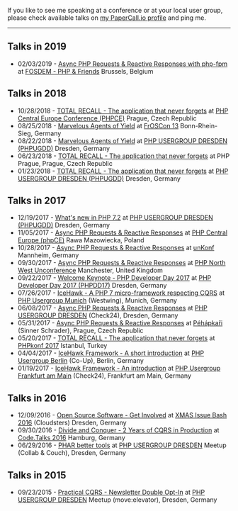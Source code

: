 
If you like to see me speaking at a conference or at your local user group,  
please check available talks on [my PaperCall.io profile](@papercall_io_profile_url@) and ping me.

---

## Talks in 2019

* 02/03/2019 - [Async PHP Requests & Reactive Responses with php-fpm](@baseUrl@/talks/async-php-request-and-reactive-responses-fosdem.html) at [FOSDEM - PHP & Friends](https://fosdem.org/2019/) Brussels, Belgium

## Talks in 2018

* 10/28/2018 - [TOTAL RECALL - The application that never forgets](@baseUrl@/talks/total-recall-the-application-that-never-forgets-phpce.html) at [PHP Central Europe Conference (PHPCE)](https://2018.phpce.eu) Prague, Czech Republic
* 08/25/2018 - [Marvelous Agents of Yield](@baseUrl@/talks/marvelous-agents-of-yield-froscon13.html) at [FrOSCon 13](https://www.froscon.de/) Bonn-Rhein-Sieg, Germany
* 08/22/2018 - [Marvelous Agents of Yield](@baseUrl@/talks/marvelous-agents-of-yield-phpugdd.html) at [PHP USERGROUP DRESDEN (PHPUGDD)](http://phpug-dresden.org) Dresden, Germany
* 06/23/2018 - [TOTAL RECALL - The application that never forgets](@baseUrl@/talks/total-recall-the-application-that-never-forgets-php-prague.html) at PHP Prague, Prague, Czech Republic
* 01/23/2018 - [TOTAL RECALL - The application that never forgets](@baseUrl@/talks/total-recall-the-application-that-never-forgets-phpugdd.html) at [PHP USERGROUP DRESDEN (PHPUGDD)](http://phpug-dresden.org) Dresden, Germany

## Talks in 2017

* 12/19/2017 - [What's new in PHP 7.2](@baseUrl@/talks/whats-new-in-php72-phpugdd.html) at [PHP USERGROUP DRESDEN (PHPUGDD)](http://phpug-dresden.org) Dresden, Germany
* 11/05/2017 - [Async PHP Requests & Reactive Responses](@baseUrl@/talks/async-php-request-and-reactive-responses-phpce.html) at [PHP Central Europe (phpCE)](https://phpce.eu) Rawa Mazowiecka, Poland
* 10/28/2017 - [Async PHP Requests & Reactive Responses](@baseUrl@/talks/async-php-request-and-reactive-responses-unkonf.html) at [unKonf](https://www.unkonf.de) Mannheim, Germany
* 09/30/2017 - [Async PHP Requests & Reactive Responses](@baseUrl@/talks/async-php-request-and-reactive-responses-phpnw.html) at [PHP North West Unconference](http://conference.phpnw.org.uk) Manchester, United Kingdom
* 09/22/2017 - [Welcome Keynote - PHP Developer Day 2017](@baseUrl@/talks/welcome-keynote-php-developer-day-2017.html) at [PHP Developer Day 2017 (PHPDD17)](https://2017.phpdd.org) Dresden, Germany
* 07/26/2017 - [IceHawk - A PHP 7 micro-framework respecting CQRS](@baseUrl@/talks/icehawk-framework-an-introduction-phpugmunich.html) at [PHP Usergroup Munich](https://www.meetup.com/phpugmunich/) (Westwing), Munich, Germany
* 06/08/2017 - [Async PHP Requests & Reactive Responses](@baseUrl@/talks/async-php-request-and-reactive-responses-phpugdd.html) at [PHP USERGROUP DRESDEN](http://phpug-dresden.org) (Check24), Dresden, Germany
* 05/31/2017 - [Async PHP Requests & Reactive Responses](@baseUrl@/talks/async-php-request-and-reactive-responses.html) at [Péhápkaři](https://pehapkari.cz) (Sinner Schrader), Prague, Czech Republic
* 05/20/2017 - [TOTAL RECALL - The application that never forgets](@baseUrl@/talks/total-recall-the-application-that-never-forgets.html) at [PHPkonf 2017](http://phpkonf.org) Istanbul, Turkey
* 04/04/2017 - [IceHawk Framework - A short introduction](@baseUrl@/talks/icehawk-framework-a-short-introduction.html) at [PHP Usergroup Berlin](http://www.bephpug.de/2017/04/04/april.html) (Co-Up), Berlin, Germany
* 01/19/2017 - [IceHawk Framework - An introduction](@baseUrl@/talks/icehawk-framework-an-introduction.html) at [PHP Usergroup Frankfurt am Main](http://www.phpugffm.de) (Check24), Frankfurt am Main, Germany

## Talks in 2016

* 12/09/2016 - [Open Source Software - Get Involved](@baseUrl@/talks/open-source-software-get-involved.html) at [XMAS Issue Bash 2016](http://phpug-dresden.org/events/2016/x-mas-issue-bash.html) (Cloudsters) Dresden, Germany
* 09/30/2016 - [Divide and Conquer - 2 Years of CQRS in Production](@baseUrl@/talks/divide-and-conquer-2-years-of-cqrs-in-production.html) at [Code.Talks 2016](https://www.codetalks.de) Hamburg, Germany
* 06/29/2016 - [PHAR better tools](@baseUrl@/talks/phar-better-tools.html) at [PHP USERGROUP DRESDEN](http://phpug-dresden.org) Meetup (Collab & Couch), Dresden, Germany

## Talks in 2015

* 09/23/2015 - [Practical CQRS - Newsletter Double Opt-In](@baseUrl@/talks/practical-cqrs-newsletter-double-opt-in.html) at [PHP USERGROUP DRESDEN](http://phpug-dresden.org) Meetup (move:elevator), Dresden, Germany
